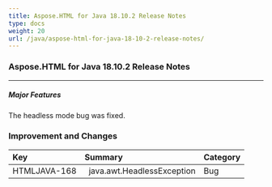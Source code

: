 ```yaml
---
title: Aspose.HTML for Java 18.10.2 Release Notes
type: docs
weight: 20
url: /java/aspose-html-for-java-18-10-2-release-notes/
---
```


### **Aspose.HTML for Java 18.10.2 Release Notes**
-----
##### **Major Features**
The headless mode bug was fixed.
### **Improvement and Changes**

|**Key**|**Summary**|**Category**|
| :- | :- | :- |
|HTMLJAVA-168|` `java.awt.HeadlessException|Bug|

